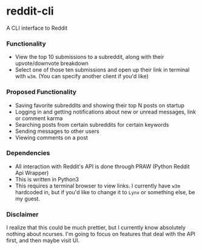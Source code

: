 reddit-cli
==========

A CLI interface to Reddit

### Functionality

* View the top 10 submissions to a subreddit, along with their upvote/downvote breakdown
* Select one of those ten submissions and open up their link in terminal with `w3m`. (You can specify another client if you'd like)

### Proposed Functionality

* Saving favorite subreddits and showing their top N posts on startup
* Logging in and getting notifications about new or unread messages, link or comment karma
* Searching posts from certain subreddits for certain keywords
* Sending messages to other users
* Viewing comments on a post

### Dependencies

* All interaction with Reddit's API is done through PRAW (Python Reddit Api Wrapper)
* This is written in Python3
* This requires a terminal browser to view links. I currently have `w3m` hardcoded in, but if you'd like to change it to `Lynx` or something else, be my guest.

### Disclaimer

I realize that this could be much prettier, but I currently know absolutely nothing about ncurses. I'm going to focus on features that deal with the API first, and then maybe visit UI.
